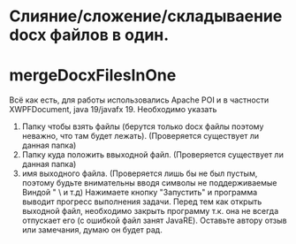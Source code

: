 # Слияние/сложение/складываение docx файлов в один.
# mergeDocxFilesInOne
Всё как есть, для работы использовались Apache POI и в частности XWPFDocument, java 19/javafx 19.
Необходимо указать 
1. Папку чтобы взять файлы (берутся только docx файлы поэтому неважно, что там будет лежать). (Проверяется существует ли данная папка)
2. Папку куда положить ввыходной файл. (Проверяется существует ли данная папка)
3. имя выходного файла. (Проверяется лишь бы не был пустым, поэтому будьте внимательны вводя символы не поддерживаемые Виндой " \ и т.д)
Нажимаете кнопку "Запустить" и программа выводит прогресс выполнения задачи.
Перед тем как открыть выходной файл, необходимо закрыть программу т.к. она не всегда отпускает его (с ошибкой файл занят JavaRE).
Оставьте автору отзыв или замечания, думаю он будет рад.
